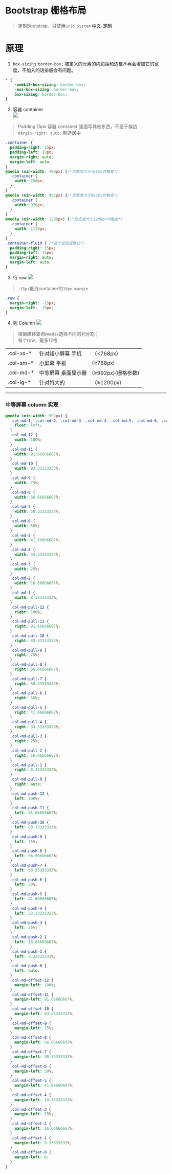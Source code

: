 # Bootstrap 栅格布局 
> 定制Bootstrap，只使用`Grid System` [中文-定制](http://v3.bootcss.com/customize/?id=7486b5c46b396c33388be74d27a4f006)
# 原理
1. `box-sizing:border-box;`
被定义的元素的内边距和边框不再会增加它的宽度，不加入的话排版会有问题。
```css
* {
    -webkit-box-sizing: border-box;
    -moz-box-sizing: border-box;
    box-sizing: border-box;
}
```
2. 容器 container  
![](../images/b-container-0.png)  
> Padding 15px 容器 container 里面写其他东西，不至于挨边  
> `margin-right: auto;` 制造居中  
```css
.container {
  padding-right: 15px;
  padding-left: 15px;
  margin-right: auto;
  margin-left: auto;
}
@media (min-width: 768px) {/*当宽度大于768px时触发*/
  .container {
    width: 750px;
  }
}
@media (min-width: 992px) {/*当宽度大于992px时触发*/
  .container {
    width: 970px;
  }
}
@media (min-width: 1200px) {/*当宽度大于1200px时触发*/
  .container {
    width: 1170px;
  }
}
.container-fluid { /*这个是宽度默认*/
  padding-right: 15px;
  padding-left: 15px;
  margin-right: auto;
  margin-left: auto;
}
```
3. 行 row
![](../images/b-row-0.png)  
> `-15px`抵消container的`15px margin`
```css
.row {
  margin-right: -15px;
  margin-left: -15px;
}
```
4. 列 Column
![](../images/b-col-0.png)  
> 根据媒体查询`@media`选择不同的列分割；  
> 每个row，最多12格  

||||
|:---|:---|:---|
|.col-xs-*| 针对超小屏幕 手机|（<768px）
.col-sm-*| 小屏幕 平板| (≥768px)
.col-md-*| 中等屏幕 桌面显示器| (≥992px)(栅格参数)
.col-lg-*| 针对特大的|（≥1200px）

---
### 中等屏幕 column 实现
```css
@media (min-width: 992px) {
  .col-md-1, .col-md-2, .col-md-3, .col-md-4, .col-md-5, .col-md-6, .col-md-7, .col-md-8, .col-md-9, .col-md-10, .col-md-11, .col-md-12 {
    float: left;
  }
  .col-md-12 {
    width: 100%;
  }
  .col-md-11 {
    width: 91.66666667%;
  }
  .col-md-10 {
    width: 83.33333333%;
  }
  .col-md-9 {
    width: 75%;
  }
  .col-md-8 {
    width: 66.66666667%;
  }
  .col-md-7 {
    width: 58.33333333%;
  }
  .col-md-6 {
    width: 50%;
  }
  .col-md-5 {
    width: 41.66666667%;
  }
  .col-md-4 {
    width: 33.33333333%;
  }
  .col-md-3 {
    width: 25%;
  }
  .col-md-2 {
    width: 16.66666667%;
  }
  .col-md-1 {
    width: 8.33333333%;
  }
  .col-md-pull-12 {
    right: 100%;
  }
  .col-md-pull-11 {
    right: 91.66666667%;
  }
  .col-md-pull-10 {
    right: 83.33333333%;
  }
  .col-md-pull-9 {
    right: 75%;
  }
  .col-md-pull-8 {
    right: 66.66666667%;
  }
  .col-md-pull-7 {
    right: 58.33333333%;
  }
  .col-md-pull-6 {
    right: 50%;
  }
  .col-md-pull-5 {
    right: 41.66666667%;
  }
  .col-md-pull-4 {
    right: 33.33333333%;
  }
  .col-md-pull-3 {
    right: 25%;
  }
  .col-md-pull-2 {
    right: 16.66666667%;
  }
  .col-md-pull-1 {
    right: 8.33333333%;
  }
  .col-md-pull-0 {
    right: auto;
  }
  .col-md-push-12 {
    left: 100%;
  }
  .col-md-push-11 {
    left: 91.66666667%;
  }
  .col-md-push-10 {
    left: 83.33333333%;
  }
  .col-md-push-9 {
    left: 75%;
  }
  .col-md-push-8 {
    left: 66.66666667%;
  }
  .col-md-push-7 {
    left: 58.33333333%;
  }
  .col-md-push-6 {
    left: 50%;
  }
  .col-md-push-5 {
    left: 41.66666667%;
  }
  .col-md-push-4 {
    left: 33.33333333%;
  }
  .col-md-push-3 {
    left: 25%;
  }
  .col-md-push-2 {
    left: 16.66666667%;
  }
  .col-md-push-1 {
    left: 8.33333333%;
  }
  .col-md-push-0 {
    left: auto;
  }
  .col-md-offset-12 {
    margin-left: 100%;
  }
  .col-md-offset-11 {
    margin-left: 91.66666667%;
  }
  .col-md-offset-10 {
    margin-left: 83.33333333%;
  }
  .col-md-offset-9 {
    margin-left: 75%;
  }
  .col-md-offset-8 {
    margin-left: 66.66666667%;
  }
  .col-md-offset-7 {
    margin-left: 58.33333333%;
  }
  .col-md-offset-6 {
    margin-left: 50%;
  }
  .col-md-offset-5 {
    margin-left: 41.66666667%;
  }
  .col-md-offset-4 {
    margin-left: 33.33333333%;
  }
  .col-md-offset-3 {
    margin-left: 25%;
  }
  .col-md-offset-2 {
    margin-left: 16.66666667%;
  }
  .col-md-offset-1 {
    margin-left: 8.33333333%;
  }
  .col-md-offset-0 {
    margin-left: 0;
  }
}

```